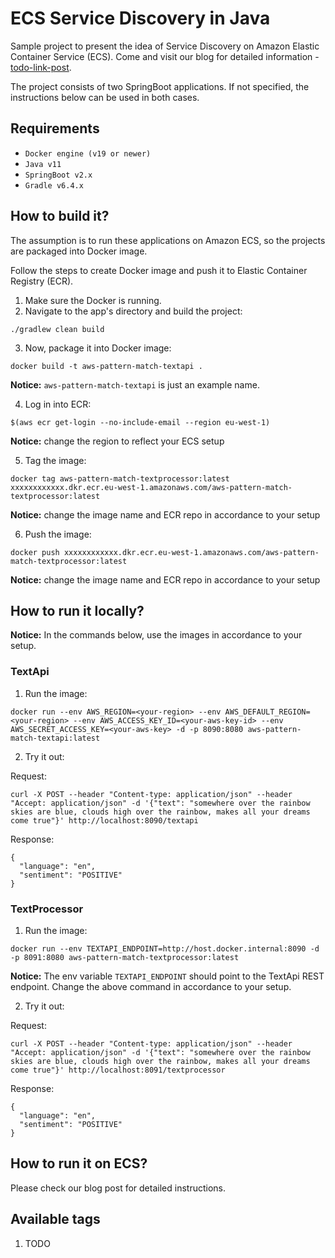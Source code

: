 # ECS Service Discovery in Java

Sample project to present the idea of Service Discovery on Amazon Elastic Container Service (ECS).
Come and visit our blog for detailed information - [todo-link-post](http://todo).

The project consists of two SpringBoot applications. If not specified, the instructions below can be used in both cases.

## Requirements

* `Docker engine (v19 or newer)`
* `Java v11`
* `SpringBoot v2.x`
* `Gradle v6.4.x`

## How to build it?

The assumption is to run these applications on Amazon ECS, so the projects are packaged into Docker image.

Follow the steps to create Docker image and push it to Elastic Container Registry (ECR).

1. Make sure the Docker is running.
2. Navigate to the app's directory and build the project:

```
./gradlew clean build
```

3. Now, package it into Docker image:

```
docker build -t aws-pattern-match-textapi .
```

**Notice:** `aws-pattern-match-textapi` is just an example name.

4. Log in into ECR:

```
$(aws ecr get-login --no-include-email --region eu-west-1)
```

**Notice:** change the region to reflect your ECS setup

5. Tag the image:

```
docker tag aws-pattern-match-textprocessor:latest xxxxxxxxxxxx.dkr.ecr.eu-west-1.amazonaws.com/aws-pattern-match-textprocessor:latest
```

**Notice:** change the image name and ECR repo in accordance to your setup

6. Push the image:

```
docker push xxxxxxxxxxxx.dkr.ecr.eu-west-1.amazonaws.com/aws-pattern-match-textprocessor:latest
```

**Notice:** change the image name and ECR repo in accordance to your setup 

## How to run it locally?

**Notice:** In the commands below, use the images in accordance to your setup.

### TextApi

1. Run the image:

```
docker run --env AWS_REGION=<your-region> --env AWS_DEFAULT_REGION=<your-region> --env AWS_ACCESS_KEY_ID=<your-aws-key-id> --env AWS_SECRET_ACCESS_KEY=<your-aws-key> -d -p 8090:8080 aws-pattern-match-textapi:latest
```

2. Try it out:

Request:
```
curl -X POST --header "Content-type: application/json" --header "Accept: application/json" -d '{"text": "somewhere over the rainbow skies are blue, clouds high over the rainbow, makes all your dreams come true"}' http://localhost:8090/textapi
```
Response:
```
{
  "language": "en",
  "sentiment": "POSITIVE"
}
```

### TextProcessor

1. Run the image:

```
docker run --env TEXTAPI_ENDPOINT=http://host.docker.internal:8090 -d -p 8091:8080 aws-pattern-match-textprocessor:latest
```

**Notice:** The env variable `TEXTAPI_ENDPOINT` should point to the TextApi REST endpoint. Change the above command in accordance to your setup.

2. Try it out:

Request:
```
curl -X POST --header "Content-type: application/json" --header "Accept: application/json" -d '{"text": "somewhere over the rainbow skies are blue, clouds high over the rainbow, makes all your dreams come true"}' http://localhost:8091/textprocessor
```
Response:
```
{
  "language": "en",
  "sentiment": "POSITIVE"
}
```

## How to run it on ECS?

Please check our blog post for detailed instructions.

## Available tags

1. TODO



